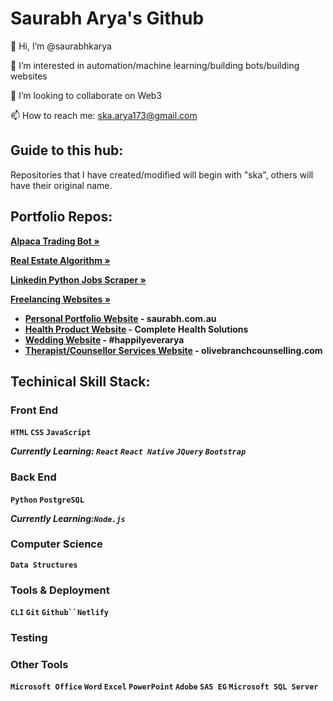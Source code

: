 # Saurabh Arya's Github

👋 Hi, I’m @saurabhkarya

👀 I’m interested in automation/machine learning/building bots/building websites

💞️ I’m looking to collaborate on Web3

📫 How to reach me: ska.arya173@gmail.com


## Guide to this hub:

Repositories that I have created/modified will begin with "ska", others will have their original name.


## Portfolio Repos:

<a href="https://github.com/saurabhkarya/ska-alpaca-trading-bot"><strong>Alpaca Trading Bot »</strong></a>

<a href="https://github.com/saurabhkarya/ska-realestate-api"><strong>Real Estate Algorithm »</strong></a>

<a href="https://github.com/saurabhkarya/ska-linkedin-scraper"><strong>Linkedin Python Jobs Scraper »</strong></a>

<a href="https://www.saurabh.com.au"><strong>Freelancing Websites »</strong></a>
<ul>
  <li><a href="https://github.com/saurabhkarya/"><strong>Personal Portfolio Website</a> - saurabh.com.au</li>
  <li><a href="https://github.com/saurabhkarya/"><strong>Health Product Website</a> - Complete Health Solutions</li>
  <li><a href="https://github.com/saurabhkarya/"><strong>Wedding Website</a> - #happilyeverarya</li>
  <li><a href="https://github.com/saurabhkarya/"><strong>Therapist/Counsellor Services Website</a> - olivebranchcounselling.com</li>
</ul>
    
<p></p>
<p></p>
<p></p>

## Techinical Skill Stack:

### Front End

`HTML` `CSS` `JavaScript` 

_Currently Learning: `React` `React Native` `JQuery` `Bootstrap`_

### Back End

`Python` `PostgreSQL`

_Currently Learning:`Node.js`_

### Computer Science

`Data Structures`

### Tools & Deployment

`CLI` `Git` `Github``Netlify`

### Testing



### Other Tools

`Microsoft Office` `Word` `Excel` `PowerPoint` `Adobe`
`SAS EG` `Microsoft SQL Server`

<!---
saurabhkarya/saurabhkarya is a ✨ special ✨ repository because its `README.md` (this file) appears on your GitHub profile.
You can click the Preview link to take a look at your changes.
--->


